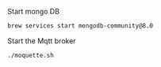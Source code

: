 Start mongo DB
```bash
brew services start mongodb-community@8.0
```
Start the Mqtt broker
```bash
./moquette.sh
```